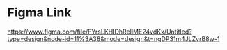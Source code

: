 # Figma Link


https://www.figma.com/file/FYrsLKHIDhReIlME24vdKx/Untitled?type=design&node-id=11%3A38&mode=design&t=ngDP31m4JLZvrB8w-1
